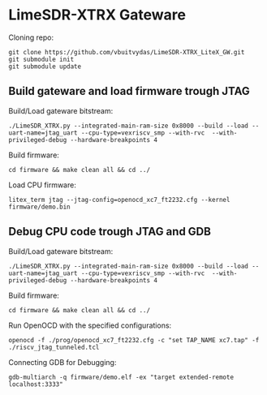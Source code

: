 # LimeSDR-XTRX Gateware 

Cloning repo:
```
git clone https://github.com/vbuitvydas/LimeSDR-XTRX_LiteX_GW.git
git submodule init 
git submodule update
```

## Build gateware and load firmware trough JTAG
Build/Load gateware bitstream:
```
./LimeSDR_XTRX.py --integrated-main-ram-size 0x8000 --build --load --uart-name=jtag_uart --cpu-type=vexriscv_smp --with-rvc  --with-privileged-debug --hardware-breakpoints 4
```

Build firmware:
```
cd firmware && make clean all && cd ../
```

Load CPU firmware:
```
litex_term jtag --jtag-config=openocd_xc7_ft2232.cfg --kernel firmware/demo.bin
```

## Debug CPU code trough JTAG and GDB
Build/Load gateware bitstream:
```
./LimeSDR_XTRX.py --integrated-main-ram-size 0x8000 --build --load --uart-name=jtag_uart --cpu-type=vexriscv_smp --with-rvc  --with-privileged-debug --hardware-breakpoints 4
```

Build firmware:
```
cd firmware && make clean all && cd ../
```
Run OpenOCD with the specified configurations:
```
openocd -f ./prog/openocd_xc7_ft2232.cfg -c "set TAP_NAME xc7.tap" -f ./riscv_jtag_tunneled.tcl
```
Connecting GDB for Debugging:
```
gdb-multiarch -q firmware/demo.elf -ex "target extended-remote localhost:3333"
```




